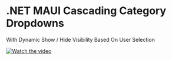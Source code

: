 # .NET MAUI Cascading Category Dropdowns 
With Dynamic Show / Hide Visibility Based On User Selection

[![Watch the video](https://img.youtube.com/vi/oGxHMyJzdnY/0.jpg)](https://youtube.com/shorts/oGxHMyJzdnY)
